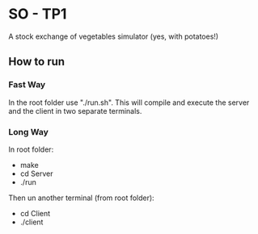# SO - TP1

A stock exchange of vegetables simulator (yes, with potatoes!)

## How to run

### Fast Way
In the root folder use "./run.sh". This will compile and execute the server and the client in two separate terminals.

### Long Way
In  root folder: 
* make
* cd Server
* ./run

Then un another terminal (from root folder):
* cd Client
* ./client
